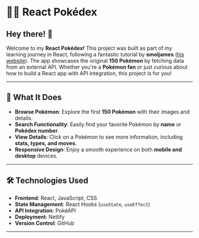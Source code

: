 # 🐱‍🏍 **React Pokédex**

## **Hey there! 👋**

Welcome to my **React Pokédex!** This project was built as part of my learning journey in React, following a fantastic tutorial by **smoljames** ([his website](#)). The app showcases the original **150 Pokémon** by fetching data from an external API. Whether you're a **Pokémon fan** or just curious about how to build a React app with API integration, this project is for you!

---


## 🚀 **What It Does**

- **Browse Pokémon**: Explore the first **150 Pokémon** with their images and details.
- **Search Functionality**: Easily find your favorite Pokémon by **name** or **Pokédex number**.
- **View Details**: Click on a Pokémon to see more information, including **stats, types, and moves**.
- **Responsive Design**: Enjoy a smooth experience on both **mobile and desktop** devices.

---


## 🛠️ **Technologies Used**

- **Frontend**: React, JavaScript, CSS
- **State Management**: React Hooks (`useState`, `useEffect`)
- **API Integration**: PokéAPI
- **Deployment**: Netlify
- **Version Control**: GitHub

---